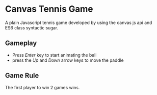 # Canvas Tennis Game
A plain Javascript tennis game developed by using the canvas js api and ES6 class syntactic sugar.

## Gameplay
- Press *Enter* key to start animating the ball
- press the *Up* and *Down* arrow keys to move the paddle

## Game Rule
The first player to win 2 games wins.